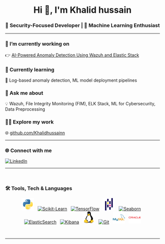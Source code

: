 <h1 align="center">Hi 👋, I'm Khalid hussain</h1>
<h3 align="center">🔐 Security-Focused Developer | 🤖 Machine Learning Enthusiast</h3>

<hr>

### 🔭 I’m currently working on  
👉 [AI-Powered Anomaly Detection Using Wazuh and Elastic Stack](https://github.com/Khalidhussainn/Integrate-wazuh-with-elk-stack)

### 🌱 Currently learning  
📘 Log-based anomaly detection, ML model deployment pipelines

### 💬 Ask me about  
💡 Wazuh, File Integrity Monitoring (FIM), ELK Stack, ML for Cybersecurity, Data Preprocessing

### 👨‍💻 Explore my work  
🌐 [github.com/Khalidhussainn](https://github.com/Khalidhussainn)

---

### 🌐 Connect with me  
<p align="left">
  <a href="https://www.linkedin.com/in/khalid-hussainxyz/" target="_blank">
    <img src="https://cdn.jsdelivr.net/gh/devicons/devicon/icons/linkedin/linkedin-original.svg" alt="LinkedIn" width="30" height="30"/>
  </a>
</p>

---

<br>

<h3 align="left">🛠️ Tools, Tech & Languages</h3>
<p align="center">
  <a href="https://www.python.org" target="_blank"><img src="https://raw.githubusercontent.com/devicons/devicon/master/icons/python/python-original.svg" alt="Python" width="40" height="40"/></a>&nbsp;&nbsp;
  <a href="https://scikit-learn.org/" target="_blank"><img src="https://upload.wikimedia.org/wikipedia/commons/0/05/Scikit_learn_logo_small.svg" alt="Scikit-Learn" width="40" height="40"/></a>&nbsp;&nbsp;
  <a href="https://www.tensorflow.org" target="_blank"><img src="https://www.vectorlogo.zone/logos/tensorflow/tensorflow-icon.svg" alt="TensorFlow" width="40" height="40"/></a>&nbsp;&nbsp;
  <a href="https://pandas.pydata.org/" target="_blank"><img src="https://raw.githubusercontent.com/devicons/devicon/2ae2a900d2f041da66e950e4d48052658d850630/icons/pandas/pandas-original.svg" alt="Pandas" width="40" height="40"/></a>&nbsp;&nbsp;
  <a href="https://seaborn.pydata.org/" target="_blank"><img src="https://seaborn.pydata.org/_images/logo-mark-lightbg.svg" alt="Seaborn" width="40" height="40"/></a>&nbsp;&nbsp;
  <a href="https://www.elastic.co" target="_blank"><img src="https://www.vectorlogo.zone/logos/elastic/elastic-icon.svg" alt="ElasticSearch" width="40" height="40"/></a>&nbsp;&nbsp;
  <a href="https://www.elastic.co/kibana" target="_blank"><img src="https://www.vectorlogo.zone/logos/elasticco_kibana/elasticco_kibana-icon.svg" alt="Kibana" width="40" height="40"/></a>&nbsp;&nbsp;
  <a href="https://www.linux.org/" target="_blank"><img src="https://raw.githubusercontent.com/devicons/devicon/master/icons/linux/linux-original.svg" alt="Linux" width="40" height="40"/></a>&nbsp;&nbsp;
  <a href="https://git-scm.com/" target="_blank"><img src="https://www.vectorlogo.zone/logos/git-scm/git-scm-icon.svg" alt="Git" width="40" height="40"/></a>&nbsp;&nbsp;
  <a href="https://www.mysql.com/" target="_blank"><img src="https://raw.githubusercontent.com/devicons/devicon/master/icons/mysql/mysql-original-wordmark.svg" alt="MySQL" width="40" height="40"/></a>&nbsp;&nbsp;
  <a href="https://www.oracle.com/" target="_blank"><img src="https://raw.githubusercontent.com/devicons/devicon/master/icons/oracle/oracle-original.svg" alt="Oracle" width="40" height="40"/></a>
</p>

<br>

<hr>
